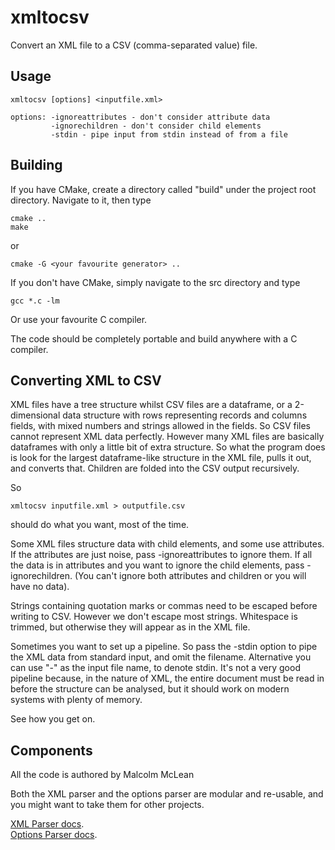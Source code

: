 # xmltocsv
Convert an XML file to a CSV (comma-separated value) file.

## Usage
```
xmltocsv [options] <inputfile.xml>

options: -ignoreattributes - don't consider attribute data
         -ignorechildren - don't consider child elements
         -stdin - pipe input from stdin instead of from a file
```

## Building
If you have CMake, create a directory called "build" under the project
root directory. Navigate to it, then type
```
cmake ..
make
```
or
```
cmake -G <your favourite generator> ..
```
If you don't have CMake, simply navigate to the src directory and type
```
gcc *.c -lm
```
Or use your favourite C compiler.

The code should be completely portable and build anywhere with a C compiler.

## Converting XML to CSV
XML files have a tree structure whilst CSV files are a dataframe, or a 2-dimensional 
data structure with rows representing records and columns fields, with mixed numbers 
and strings allowed in the fields. So CSV files cannot represent XML data perfectly.
However many XML files are basically dataframes with only a little bit of extra
structure. So what the program does is look for the largest dataframe-like structure
in the XML file, pulls it out, and converts that. Children are folded into the CSV
output recursively.

So
```
xmltocsv inputfile.xml > outputfile.csv
```
should do what you want, most of the time.

Some XML files structure data with child elements, and some use attributes. If the
attributes are just noise, pass -ignoreattributes to ignore them. If all the data
is in attributes and you want to ignore the child elements, pass -ignorechildren.
(You can't ignore both attributes and children or you will have no data).

Strings containing quotation marks or commas need to be escaped before writing
to CSV. However we don't escape most strings. Whitespace is trimmed, but otherwise they
will appear as in the XML file.

Sometimes you want to set up a pipeline. So pass the -stdin option to pipe the XML
data from standard input, and omit the filename. Alternative you can use "-" as the 
input file name, to denote stdin. It's not a very good pipeline because, in the nature 
of XML, the entire document must be read in before the structure can be analysed, but 
it should work on modern systems with plenty of memory.

See how you get on.

## Components
All the code is authored by Malcolm McLean

Both the XML parser and the options parser are modular and re-usable, and you might want
to take them for other projects. 

[XML Parser docs](http://malcolmmclean.github.io/babyxrc/usingxmlparser.html).  
[Options Parser docs](http://malcolmmclean.github.io/babyxrc/usingoptions,html).
